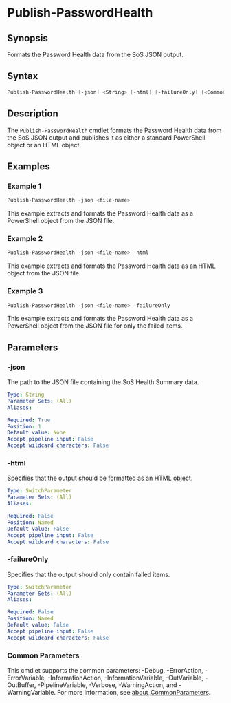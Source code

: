 # Publish-PasswordHealth

## Synopsis

Formats the Password Health data from the SoS JSON output.

## Syntax

```powershell
Publish-PasswordHealth [-json] <String> [-html] [-failureOnly] [<CommonParameters>]
```

## Description

The `Publish-PasswordHealth` cmdlet formats the Password Health data from the SoS JSON output and publishes it as either a standard PowerShell object or an HTML object.

## Examples

### Example 1

```powershell
Publish-PasswordHealth -json <file-name>
```

This example extracts and formats the Password Health data as a PowerShell object from the JSON file.

### Example 2

```powershell
Publish-PasswordHealth -json <file-name> -html
```

This example extracts and formats the Password Health data as an HTML object from the JSON file.

### Example 3

```powershell
Publish-PasswordHealth -json <file-name> -failureOnly
```

This example extracts and formats the Password Health data as a PowerShell object from the JSON file for only the failed items.

## Parameters

### -json

The path to the JSON file containing the SoS Health Summary data.

```yaml
Type: String
Parameter Sets: (All)
Aliases:

Required: True
Position: 1
Default value: None
Accept pipeline input: False
Accept wildcard characters: False
```

### -html

Specifies that the output should be formatted as an HTML object.

```yaml
Type: SwitchParameter
Parameter Sets: (All)
Aliases:

Required: False
Position: Named
Default value: False
Accept pipeline input: False
Accept wildcard characters: False
```

### -failureOnly

Specifies that the output should only contain failed items.

```yaml
Type: SwitchParameter
Parameter Sets: (All)
Aliases:

Required: False
Position: Named
Default value: False
Accept pipeline input: False
Accept wildcard characters: False
```

### Common Parameters

This cmdlet supports the common parameters: -Debug, -ErrorAction, -ErrorVariable, -InformationAction, -InformationVariable, -OutVariable, -OutBuffer, -PipelineVariable, -Verbose, -WarningAction, and -WarningVariable. For more information, see [about_CommonParameters](http://go.microsoft.com/fwlink/?LinkID=113216).

